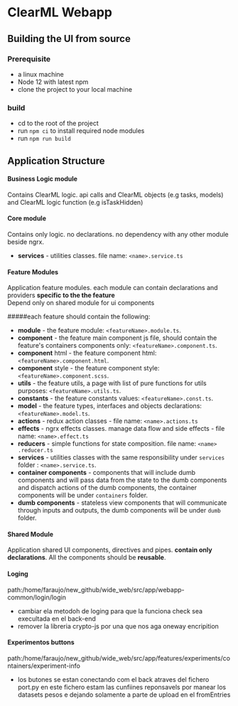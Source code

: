 # ClearML Webapp

## Building the UI from source
### Prerequisite
* a linux machine
* Node 12 with latest npm
* clone the project to your local machine

### build
* cd to the root of the project
* run `npm ci` to install required node modules
* run `npm run build`

## Application Structure

#### Business Logic module
Contains ClearML logic. api calls and ClearML objects (e.g tasks, models) and ClearML logic function (e.g isTaskHidden)

#### Core module
Contains only logic. no declarations. no dependency with any other module beside ngrx.
- **services** - utilities classes. file name: `<name>.service.ts`

#### Feature Modules
Application feature modules. each module can contain declarations and providers **specific to the the feature**  
Depend only on shared module for ui components

#####each feature should contain the following: 
- **module** - the feature module: `<featureName>.module.ts`. 
- **component** - the feature main component js file, should contain the feature's containers components only: `<featureName>.component.ts`. 
- **component** html - the feature component html: `<featureName>.component.html`. 
- **component** style - the feature component style: `<featureName>.component.scss`.
- **utils** - the feature utils, a page with list of pure functions for utils purposes: `<featureName>.utils.ts`.
- **constants** - the feature constants values: `<featureName>.const.ts`. 
- **model** - the feature types, interfaces and objects declarations: `<featureName>.model.ts`.
- **actions** - redux action classes - file name: `<name>.actions.ts`
- **effects** - ngrx effects classes. manage data flow and side effects - file name: `<name>.effect.ts`
- **reducers** - simple functions for state composition. file name: `<name>
.reducer.ts`
- **services** - utilities classes with the same responsibility under `services` folder : `<name>.service.ts`.
- **container components** - components that will include dumb components and will pass data from the state to the dumb components and dispatch actions of the dumb components, the container components will be under `containers` folder.
- **dumb components** - stateless view components that will communicate through inputs and outputs, the dumb components will be under `dumb` folder. 

#### Shared Module
Application shared UI components, directives and pipes. **contain only declarations**.
All the components should be **reusable**.

#### Loging
path:/home/faraujo/new_github/wide_web/src/app/webapp-common/login/login
- cambiar ela metodoh de loging para que la funciona check sea execultada en el back-end
- remover la libreria crypto-js por una que nos aga oneway encripition

#### Experimentos buttons
path:/home/faraujo/new_github/wide_web/src/app/features/experiments/containers/experiment-info
- los butones se estan conectando com el back atraves del fichero port.py en este fichero estam las cunfiines reponsavels por manear los datasets pesos e dejando solamente a parte de upload en el fromEntries
